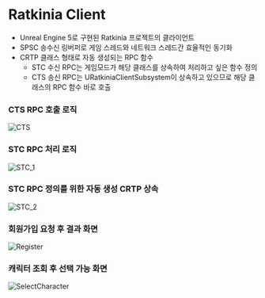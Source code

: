 # Ratkinia Client
* Unreal Engine 5로 구현된 Ratkinia 프로젝트의 클라이언트
* SPSC 송수신 링버퍼로 게임 스레드와 네트워크 스레드간 효율적인 동기화
* CRTP 클래스 형태로 자동 생성되는 RPC 함수
    * STC 수신 RPC는 게임모드가 해당 클래스를 상속하여 처리하고 싶은 함수 정의
    * CTS 송신 RPC는 URatkiniaClientSubsystem이 상속하고 있으므로 해당 클래스의 RPC 함수 바로 호출

### CTS RPC 호출 로직
![CTS](https://github.com/user-attachments/assets/893b8fff-04ed-428f-8108-0e29a05ca5ab)

### STC RPC 처리 로직
![STC_1](https://github.com/user-attachments/assets/1bfa2a50-4c05-4d63-b23f-eb9dbbc87389)

### STC RPC 정의를 위한 자동 생성 CRTP 상속
![STC_2](https://github.com/user-attachments/assets/0e85c0ae-3a59-452a-94bc-2fdee3c225cb)

### 회원가입 요청 후 결과 화면
![Register](https://github.com/user-attachments/assets/7779be26-896e-4fbc-bff3-ad740b46f5cd)

### 캐릭터 조회 후 선택 가능 화면
![SelectCharacter](https://github.com/user-attachments/assets/09b1da12-5dff-45db-b723-db3c6ae20ea8)